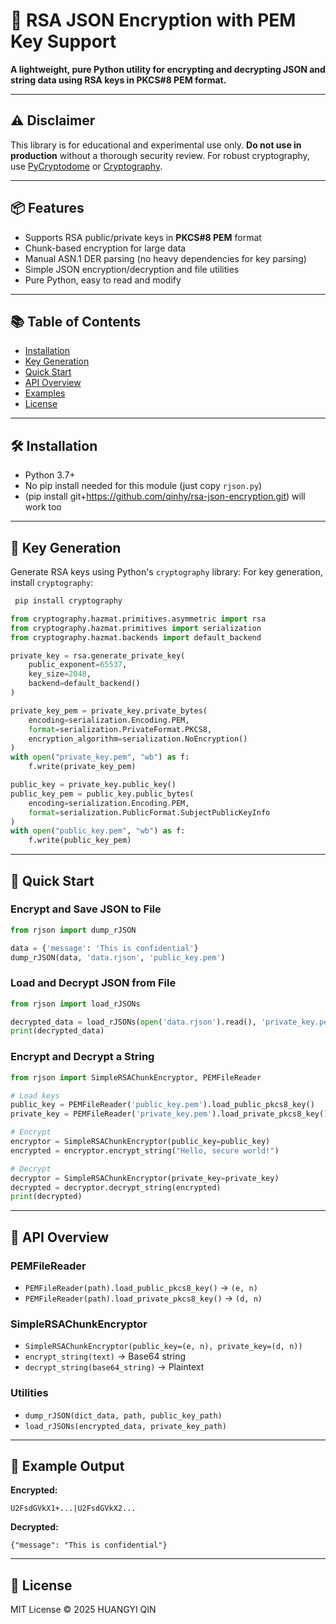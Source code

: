 # 🔐 RSA JSON Encryption with PEM Key Support

**A lightweight, pure Python utility for encrypting and decrypting JSON and string data using RSA keys in PKCS#8 PEM format.**

---

## ⚠️ Disclaimer
This library is for educational and experimental use only. **Do not use in production** without a thorough security review. For robust cryptography, use [PyCryptodome](https://www.pycryptodome.org/) or [Cryptography](https://cryptography.io/).

---

## 📦 Features
- Supports RSA public/private keys in **PKCS#8 PEM** format
- Chunk-based encryption for large data
- Manual ASN.1 DER parsing (no heavy dependencies for key parsing)
- Simple JSON encryption/decryption and file utilities
- Pure Python, easy to read and modify

---

## 📚 Table of Contents
- [Installation](#installation)
- [Key Generation](#key-generation)
- [Quick Start](#quick-start)
- [API Overview](#api-overview)
- [Examples](#examples)
- [License](#license)

---

## 🛠️ Installation
- Python 3.7+
- No pip install needed for this module (just copy `rjson.py`)
- (pip install git+https://github.com/qinhy/rsa-json-encryption.git) will work too

---

## 🔑 Key Generation
Generate RSA keys using Python's `cryptography` library:
For key generation, install `cryptography`:
 ```bash
  pip install cryptography
```
```python
from cryptography.hazmat.primitives.asymmetric import rsa
from cryptography.hazmat.primitives import serialization
from cryptography.hazmat.backends import default_backend

private_key = rsa.generate_private_key(
    public_exponent=65537,
    key_size=2048,
    backend=default_backend()
)

private_key_pem = private_key.private_bytes(
    encoding=serialization.Encoding.PEM,
    format=serialization.PrivateFormat.PKCS8,
    encryption_algorithm=serialization.NoEncryption()
)
with open("private_key.pem", "wb") as f:
    f.write(private_key_pem)

public_key = private_key.public_key()
public_key_pem = public_key.public_bytes(
    encoding=serialization.Encoding.PEM,
    format=serialization.PublicFormat.SubjectPublicKeyInfo
)
with open("public_key.pem", "wb") as f:
    f.write(public_key_pem)
```

---

## 🚀 Quick Start

### Encrypt and Save JSON to File
```python
from rjson import dump_rJSON

data = {'message': 'This is confidential'}
dump_rJSON(data, 'data.rjson', 'public_key.pem')
```

### Load and Decrypt JSON from File
```python
from rjson import load_rJSONs

decrypted_data = load_rJSONs(open('data.rjson').read(), 'private_key.pem')
print(decrypted_data)
```

### Encrypt and Decrypt a String
```python
from rjson import SimpleRSAChunkEncryptor, PEMFileReader

# Load keys
public_key = PEMFileReader('public_key.pem').load_public_pkcs8_key()
private_key = PEMFileReader('private_key.pem').load_private_pkcs8_key()

# Encrypt
encryptor = SimpleRSAChunkEncryptor(public_key=public_key)
encrypted = encryptor.encrypt_string("Hello, secure world!")

# Decrypt
decryptor = SimpleRSAChunkEncryptor(private_key=private_key)
decrypted = decryptor.decrypt_string(encrypted)
print(decrypted)
```

---

## 🧩 API Overview

### PEMFileReader
- `PEMFileReader(path).load_public_pkcs8_key()` → `(e, n)`
- `PEMFileReader(path).load_private_pkcs8_key()` → `(d, n)`

### SimpleRSAChunkEncryptor
- `SimpleRSAChunkEncryptor(public_key=(e, n), private_key=(d, n))`
- `encrypt_string(text)` → Base64 string
- `decrypt_string(base64_string)` → Plaintext

### Utilities
- `dump_rJSON(dict_data, path, public_key_path)`
- `load_rJSONs(encrypted_data, private_key_path)`

---

## 🧪 Example Output

**Encrypted:**
```
U2FsdGVkX1+...|U2FsdGVkX2...
```
**Decrypted:**
```
{"message": "This is confidential"}
```

---

## 📄 License
MIT License © 2025 HUANGYI QIN
